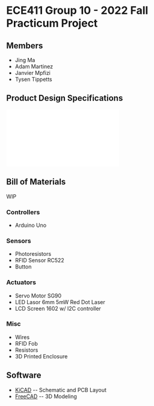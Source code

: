# ECE411 Group 10 - 2022 Fall Practicum Project

## Members
* Jing Ma
* Adam Martinez
* Janvier Mpfizi
* Tysen Tippetts
## Product Design Specifications
![>>HERE<<](PDS/PDS.md)

## Bill of Materials
WIP
### Controllers
- Arduino Uno
### Sensors
- Photoresistors
- RFID Sensor RC522
- Button
### Actuators
- Servo Motor SG90
- LED Lasor 6mm 5mW Red Dot Laser
- LCD Screen 1602 w/ I2C controller
### Misc
- Wires
- RFID Fob
- Resistors
- 3D Printed Enclosure

## Software
- [KiCAD](https://www.kicad.org/) -- Schematic and PCB Layout
- [FreeCAD](https://www.freecadweb.org/) -- 3D Modeling
